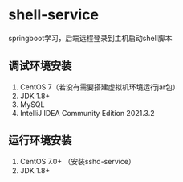 # shell-service
springboot学习，后端远程登录到主机启动shell脚本

## 调试环境安装
1. CentOS 7（若没有需要搭建虚拟机环境运行jar包）
2. JDK 1.8+
4. MySQL
5. IntelliJ IDEA Community Edition 2021.3.2

## 运行环境安装
1. CentOS 7.0+ （安装sshd-service）
3. JDK 1.8+